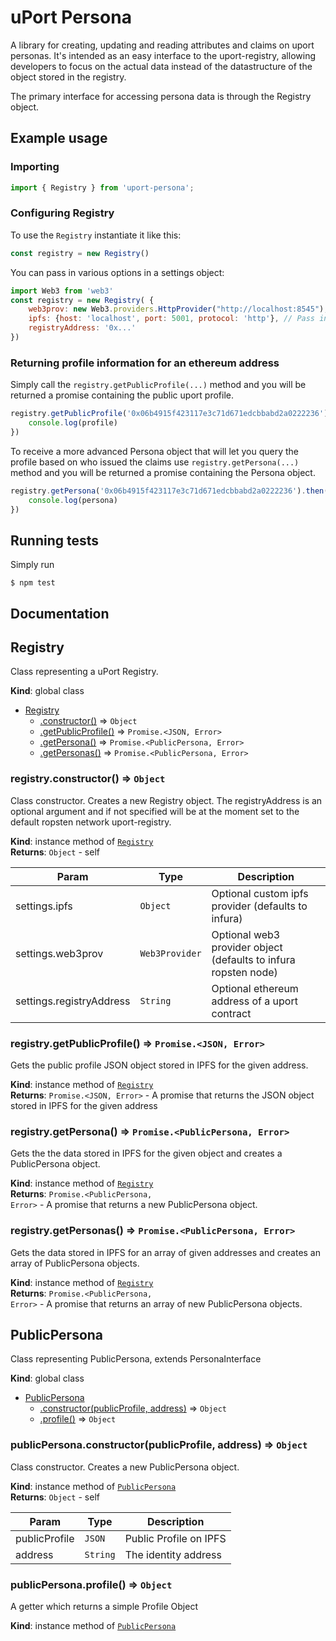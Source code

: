 # uPort Persona
A library for creating, updating and reading attributes and claims on uport personas. It's intended as an easy interface to the uport-registry, allowing developers to focus on the actual data instead of the datastructure of the object stored in the registry. 

The primary interface for accessing persona data is through the Registry object.


## Example usage

### Importing

```js
import { Registry } from 'uport-persona';
```

### Configuring Registry

To use the `Registry` instantiate it like this:

```js
const registry = new Registry()
```

You can pass in various options in a settings object:

```js
import Web3 from 'web3'
const registry = new Registry( {
    web3prov: new Web3.providers.HttpProvider("http://localhost:8545"),
    ipfs: {host: 'localhost', port: 5001, protocol: 'http'}, // Pass in a configuration object or a ipfs-api compliant provider
    registryAddress: '0x...'
})
```

### Returning profile information for an ethereum address

Simply call the `registry.getPublicProfile(...)` method and you will be returned a promise containing the public uport profile.

```js
registry.getPublicProfile('0x06b4915f423117e3c71d671edcbbabd2a0222236').then((profile) => {
    console.log(profile)
})
```

To receive a more advanced Persona object that will let you query the profile based on who issued the claims use
 `registry.getPersona(...)` method and you will be returned a promise containing the Persona object.

```js
registry.getPersona('0x06b4915f423117e3c71d671edcbbabd2a0222236').then((persona) => {
    console.log(persona)
})
```

## Running tests
Simply run
```
$ npm test
```
## Documentation
<a name="Registry"></a>

## Registry
Class representing a uPort Registry.

**Kind**: global class  

* [Registry](#Registry)
    * [.constructor()](#Registry+constructor) ⇒ <code>Object</code>
    * [.getPublicProfile()](#Registry+getPublicProfile) ⇒ <code>Promise.&lt;JSON, Error&gt;</code>
    * [.getPersona()](#Registry+getPersona) ⇒ <code>Promise.&lt;PublicPersona, Error&gt;</code>
    * [.getPersonas()](#Registry+getPersonas) ⇒ <code>Promise.&lt;PublicPersona, Error&gt;</code>

<a name="Registry+constructor"></a>

### registry.constructor() ⇒ <code>Object</code>
Class constructor.
 Creates a new Registry object. The registryAddress is an optional argument and if not specified will be at the moment set to the default ropsten network uport-registry.

**Kind**: instance method of <code>[Registry](#Registry)</code>  
**Returns**: <code>Object</code> - self  

| Param | Type | Description |
| --- | --- | --- |
| settings.ipfs | <code>Object</code> | Optional custom ipfs provider (defaults to infura) |
| settings.web3prov | <code>Web3Provider</code> | Optional web3 provider object (defaults to infura ropsten node) |
| settings.registryAddress | <code>String</code> | Optional ethereum address of a uport contract |

<a name="Registry+getPublicProfile"></a>

### registry.getPublicProfile() ⇒ <code>Promise.&lt;JSON, Error&gt;</code>
Gets the public profile JSON object stored in IPFS for the given address.

**Kind**: instance method of <code>[Registry](#Registry)</code>  
**Returns**: <code>Promise.&lt;JSON, Error&gt;</code> - A promise that returns the JSON object stored in IPFS for the given address  
<a name="Registry+getPersona"></a>

### registry.getPersona() ⇒ <code>Promise.&lt;PublicPersona, Error&gt;</code>
Gets the the data stored in IPFS for the given object and creates a PublicPersona object.

**Kind**: instance method of <code>[Registry](#Registry)</code>  
**Returns**: <code>Promise.&lt;PublicPersona, Error&gt;</code> - A promise that returns a new PublicPersona object.  
<a name="Registry+getPersonas"></a>

### registry.getPersonas() ⇒ <code>Promise.&lt;PublicPersona, Error&gt;</code>
Gets the data stored in IPFS for an array of given addresses and creates an array of PublicPersona objects.

**Kind**: instance method of <code>[Registry](#Registry)</code>  
**Returns**: <code>Promise.&lt;PublicPersona, Error&gt;</code> - A promise that returns an array of new PublicPersona objects.  

<a name="PublicPersona"></a>

## PublicPersona
Class representing PublicPersona, extends PersonaInterface

**Kind**: global class  

* [PublicPersona](#PublicPersona)
    * [.constructor(publicProfile, address)](#PublicPersona+constructor) ⇒ <code>Object</code>
    * [.profile()](#PublicPersona+profile) ⇒ <code>Object</code>

<a name="PublicPersona+constructor"></a>

### publicPersona.constructor(publicProfile, address) ⇒ <code>Object</code>
Class constructor.
 Creates a new PublicPersona object.

**Kind**: instance method of <code>[PublicPersona](#PublicPersona)</code>  
**Returns**: <code>Object</code> - self  

| Param | Type | Description |
| --- | --- | --- |
| publicProfile | <code>JSON</code> | Public Profile on IPFS |
| address | <code>String</code> | The identity address |

<a name="PublicPersona+profile"></a>

### publicPersona.profile() ⇒ <code>Object</code>
A getter which returns a simple Profile Object

**Kind**: instance method of <code>[PublicPersona](#PublicPersona)</code>  

